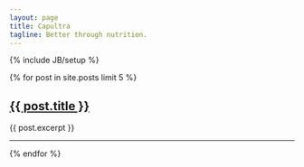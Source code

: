 ```yaml
---
layout: page
title: Capultra
tagline: Better through nutrition.
---
```

{% include JB/setup %}

{% for post in site.posts limit 5 %}
<h2><a href="{{ post.url }}">{{ post.title }}</a></h2>
{{ post.excerpt }}

---
{% endfor %}

